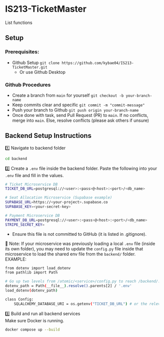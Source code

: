 # IS213-TicketMaster

List functions

## Setup

### Prerequisites:

- Github Setup `git clone https://github.com/kybae04/IS213-TicketMaster.git`
  - Or use Github Desktop

### Github Procedures

- Create a branch from `main` for yourself `git checkout -b your-branch-name`
- Keep commits clear and specific `git commit -m "commit-message"`
- Push your branch to Github `git push origin your-branch-name`
- Once done with task, send Pull Request (PR) to `main`. If no conflicts, merge into `main`. Else, resolve conflicts (please ask others if unsure)

## Backend Setup Instructions

1️⃣ Navigate to backend folder

```bash
cd backend
```

2️⃣ Create a `.env` file inside the backend folder. Paste the following into your `.env` file and fill in the values.

```bash
# Ticket Microservice DB
TICKET_DB_URL=postgresql://<user>:<pass>@<host>:<port>/<db_name>

# Seat Allocation Microservice (Supabase example)
SUPABASE_URL=https://<your-project>.supabase.co
SUPABASE_KEY=<your-secret-key>

# Payment Microservice DB
PAYMENT_DB_URL=postgresql://<user>:<pass>@<host>:<port>/<db_name>
STRIPE_SECRET_KEY=
```

- Ensure this file is not committed to GitHub (it is listed in .gitignore).

🔁 Note:
If your microservice was previously loading a local `.env` file (inside its own folder),
you may need to update the `config.py` file inside that microservice to load the shared env file from the `backend/` folder.  
EXAMPLE:

```bash
from dotenv import load_dotenv
from pathlib import Path

# Go up two levels from /atomic/<service>/config.py to reach /backend/.env
dotenv_path = Path(__file__).resolve().parents[2] / '.env'
load_dotenv(dotenv_path)

class Config:
    SQLALCHEMY_DATABASE_URI = os.getenv("TICKET_DB_URL") # or the relevant key e.g. PAYMENT_DB_URL
```

3️⃣ Build and run all backend services  
Make sure Docker is running.

```bash
docker compose up --build
```
